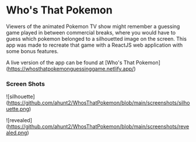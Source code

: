 # Who's That Pokemon

Viewers of the animated Pokemon TV show might remember a guessing game
played in between commercial breaks, where you would have to guess which
pokemon belonged to a silhouetted image on the screen.  This app was made
to recreate that game with a ReactJS web application with some bonus features.

A live version of the app can be found at [Who's That Pokemon] (https://whosthatpokemonguessinggame.netlify.app/)

### Screen Shots

![silhouette] (https://github.com/ahunt2/WhosThatPokemon/blob/main/screenshots/silhouette.png)

![revealed] (https://github.com/ahunt2/WhosThatPokemon/blob/main/screenshots/revealed.png)
